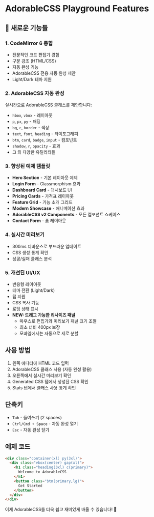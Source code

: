 # AdorableCSS Playground Features

## 🎉 새로운 기능들

### 1. **CodeMirror 6 통합**
- 전문적인 코드 편집기 경험
- 구문 강조 (HTML/CSS)
- 자동 완성 기능
- AdorableCSS 전용 자동 완성 제안
- Light/Dark 테마 지원

### 2. **AdorableCSS 자동 완성**
실시간으로 AdorableCSS 클래스를 제안합니다:
- `hbox`, `vbox` - 레이아웃
- `p`, `px`, `py` - 패딩
- `bg`, `c`, `border` - 색상
- `text`, `font`, `heading` - 타이포그래피
- `btn`, `card`, `badge`, `input` - 컴포넌트
- `shadow`, `r`, `opacity` - 효과
- 그 외 다양한 유틸리티들

### 3. **향상된 예제 템플릿**
- **Hero Section** - 기본 레이아웃 예제
- **Login Form** - Glassmorphism 효과
- **Dashboard Card** - 대시보드 UI
- **Pricing Cards** - 가격표 레이아웃
- **Feature Grid** - 기능 소개 그리드
- **Modern Showcase** - 애니메이션 효과
- **AdorableCSS v2 Components** - 모든 컴포넌트 쇼케이스
- **Contact Form** - 폼 레이아웃

### 4. **실시간 미리보기**
- 300ms 디바운스로 부드러운 업데이트
- CSS 생성 통계 확인
- 성공/실패 클래스 분석

### 5. **개선된 UI/UX**
- 반응형 레이아웃
- 테마 전환 (Light/Dark)
- 탭 지원
- CSS 복사 기능
- 로딩 상태 표시
- **NEW: 드래그 가능한 리사이즈 패널**
  - 마우스로 편집기와 미리보기 패널 크기 조절
  - 최소 너비 400px 보장
  - 모바일에서는 자동으로 세로 분할

## 사용 방법

1. 왼쪽 에디터에 HTML 코드 입력
2. AdorableCSS 클래스 사용 (자동 완성 활용)
3. 오른쪽에서 실시간 미리보기 확인
4. Generated CSS 탭에서 생성된 CSS 확인
5. Stats 탭에서 클래스 사용 통계 확인

## 단축키

- `Tab` - 들여쓰기 (2 spaces)
- `Ctrl/Cmd + Space` - 자동 완성 열기
- `Esc` - 자동 완성 닫기

## 예제 코드

```html
<div class="container(xl) py(3xl)">
  <div class="vbox(center) gap(xl)">
    <h1 class="heading(3xl) c(primary)">
      Welcome to AdorableCSS
    </h1>
    <button class="btn(primary,lg)">
      Get Started
    </button>
  </div>
</div>
```

이제 AdorableCSS를 더욱 쉽고 재미있게 배울 수 있습니다! 🚀